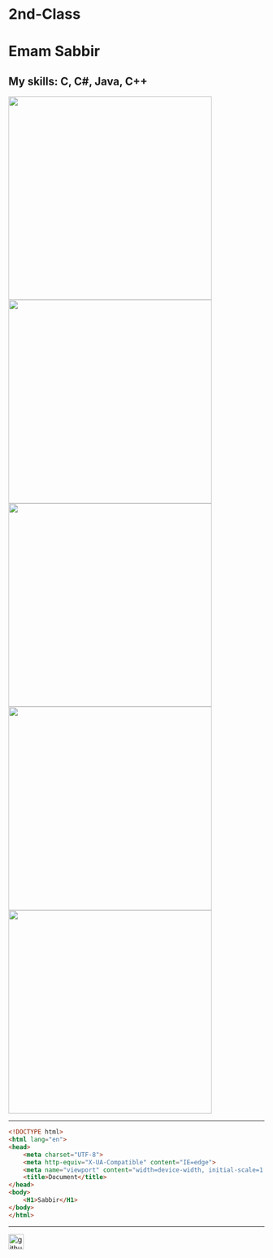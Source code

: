 # 2nd-Class
# Emam Sabbir
## My skills: C, C#, Java, C++
<img alin="right" width="400" src="https://static.wixstatic.com/media/f09e0c_ac39bf4cfb9c45ea81182305586f7b13~mv2.jpg/v1/fill/w_750,h_1334,al_c,q_90/file.jpg">
<img alin="right" width="400" src="https://encrypted-tbn0.gstatic.com/images?q=tbn:ANd9GcTpX0hz-eQjgHdwiI5Shx8LvbjxilU5aB_kMg&usqp=CAU">
<img alin="right" width="400" src="https://images.sportsgalleries.net/wp-content/uploads/2018/02/Brazilian-Professional-Footballer-Kaka-Stills.jpg">
<img alin="right" width="400" src="https://i.pinimg.com/736x/c0/20/5e/c0205e2d8a3a3e0d8d22bf562a89390c.jpg">
<img alin="right" width="400" src="https://i.pinimg.com/originals/e4/26/70/e426702edf874b181aced1e2fa5c6cde.gif">


___


~~~html
<!DOCTYPE html>
<html lang="en">
<head>
    <meta charset="UTF-8">
    <meta http-equiv="X-UA-Compatible" content="IE=edge">
    <meta name="viewport" content="width=device-width, initial-scale=1.0">
    <title>Document</title>
</head>
<body>
    <H1>Sabbir</H1>
</body>
</html>
~~~
___


[<img src='https://cdn.jsdelivr.net/npm/simple-icons@3.0.1/icons/github.svg' alt='github' height='30'>](https://github.com/emamsabbir23)

